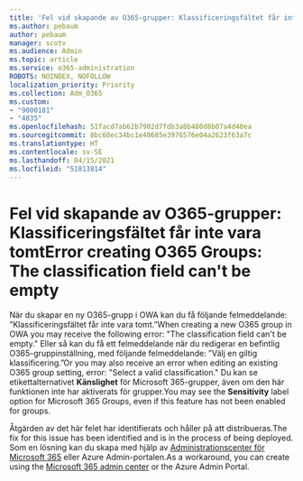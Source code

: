 ```yaml
---
title: 'Fel vid skapande av O365-grupper: Klassificeringsfältet får inte vara tomt'
ms.author: pebaum
author: pebaum
manager: scotv
ms.audience: Admin
ms.topic: article
ms.service: o365-administration
ROBOTS: NOINDEX, NOFOLLOW
localization_priority: Priority
ms.collection: Adm_O365
ms.custom:
- "9000181"
- "4835"
ms.openlocfilehash: 51facd7ab62b7902d7fdb3a8b480d8b07a4d40ea
ms.sourcegitcommit: 8bc60ec34bc1e40685e3976576e04a2623f63a7c
ms.translationtype: HT
ms.contentlocale: sv-SE
ms.lasthandoff: 04/15/2021
ms.locfileid: "51813814"
---
```

# <a name="error-creating-o365-groups-the-classification-field-cant-be-empty"></a><span data-ttu-id="cc3cb-102">Fel vid skapande av O365-grupper: Klassificeringsfältet får inte vara tomt</span><span class="sxs-lookup"><span data-stu-id="cc3cb-102">Error creating O365 Groups: The classification field can't be empty</span></span>

<span data-ttu-id="cc3cb-103">När du skapar en ny O365-grupp i OWA kan du få följande felmeddelande: ”Klassificeringsfältet får inte vara tomt.”</span><span class="sxs-lookup"><span data-stu-id="cc3cb-103">When creating a new O365 group in OWA you may receive the following error: "The classification field can't be empty."</span></span>  <span data-ttu-id="cc3cb-104">Eller så kan du få ett felmeddelande när du redigerar en befintlig O365-gruppinställning, med följande felmeddelande: ”Välj en giltig klassificering.”</span><span class="sxs-lookup"><span data-stu-id="cc3cb-104">Or you may also receive an error when editing an existing O365 group setting, error: "Select a valid classification."</span></span>   <span data-ttu-id="cc3cb-105">Du kan se etikettalternativet **Känslighet** för Microsoft 365-grupper, även om den här funktionen inte har aktiverats för grupper.</span><span class="sxs-lookup"><span data-stu-id="cc3cb-105">You may see the **Sensitivity** label option for Microsoft 365 Groups, even if this feature has not been enabled for groups.</span></span>

<span data-ttu-id="cc3cb-106">Åtgärden av det här felet har identifierats och håller på att distribueras.</span><span class="sxs-lookup"><span data-stu-id="cc3cb-106">The fix for this issue has been identified and is in the process of being deployed.</span></span>  <span data-ttu-id="cc3cb-107">Som en lösning kan du skapa med hjälp av [Administrationscenter för Microsoft 365](https://docs.microsoft.com/microsoft-365/admin/create-groups/create-groups?view=o365-worldwide) eller Azure Admin-portalen.</span><span class="sxs-lookup"><span data-stu-id="cc3cb-107">As a workaround, you can create using the [Microsoft 365 admin center](https://docs.microsoft.com/microsoft-365/admin/create-groups/create-groups?view=o365-worldwide) or the Azure Admin Portal.</span></span>
